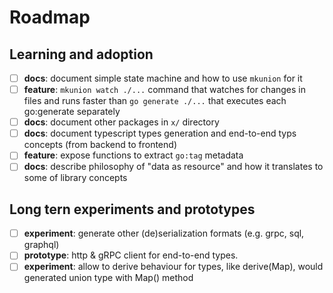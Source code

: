 # Roadmap
## Learning and adoption

- [ ] **docs**: document simple state machine and how to use `mkunion` for it
- [ ] **feature**: `mkunion watch ./...` command that watches for changes in files and runs faster than `go generate ./...` that executes each go:generate separately
- [ ] **docs**: document other packages in `x/` directory
- [ ] **docs**: document typescript types generation and end-to-end typs concepts (from backend to frontend)
- [ ] **feature**: expose functions to extract `go:tag` metadata
- [ ] **docs**: describe philosophy of "data as resource" and how it translates to some of library concepts

## Long tern experiments and prototypes

- [ ] **experiment**: generate other (de)serialization formats (e.g. grpc, sql, graphql)
- [ ] **prototype**: http & gRPC client for end-to-end types. 
- [ ] **experiment**: allow to derive behaviour for types, like derive(Map), would generated union type with Map() method  